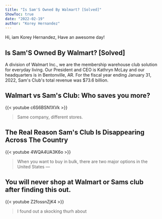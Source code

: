 ```yaml
---
title: "Is Sam'S Owned By Walmart? [Solved]"
ShowToc: true 
date: "2022-02-19"
author: "Korey Hernandez" 
---
```


Hi, iam Korey Hernandez, Have an awesome day!
## Is Sam'S Owned By Walmart? [Solved]
 A division of Walmart Inc., we are the membership warehouse club solution for everyday living. Our President and CEO is Kathryn McLay and our headquarters is in Bentonville, AR. For the fiscal year ending January 31, 2022, Sam's Club's total revenue was $73.6 billion.

## Walmart vs Sam's Club: Who saves you more?
{{< youtube c6S6BSN1XVk >}}
>Same company, different stores. 

## The Real Reason Sam's Club Is Disappearing Across The Country
{{< youtube 4WQA4UA3K6o >}}
>When you want to buy in bulk, there are two major options in the United States — 

## You will never shop at Walmart or Sams club after finding this out.
{{< youtube Z2fossnZjK4 >}}
>I found out a skocking thurh about 

